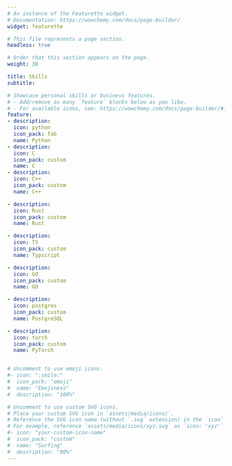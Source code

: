 ```yaml
---
# An instance of the Featurette widget.
# Documentation: https://wowchemy.com/docs/page-builder/
widget: featurette

# This file represents a page section.
headless: true

# Order that this section appears on the page.
weight: 30

title: Skills
subtitle:

# Showcase personal skills or business features.
# - Add/remove as many `feature` blocks below as you like.
# - For available icons, see: https://wowchemy.com/docs/page-builder/#icons
feature:
- description:
  icon: python
  icon_pack: fab
  name: Python
- description: 
  icon: C
  icon_pack: custom
  name: C
- description: 
  icon: C++
  icon_pack: custom
  name: C++

- description: 
  icon: Rust
  icon_pack: custom
  name: Rust

- description: 
  icon: TS
  icon_pack: custom
  name: Typscript

- description: 
  icon: GO
  icon_pack: custom
  name: GO

- description: 
  icon: postgres
  icon_pack: custom
  name: PostgreSQL

- description: 
  icon: torch
  icon_pack: custom
  name: PyTorch


# Uncomment to use emoji icons.
#- icon: ":smile:"
#  icon_pack: "emoji"
#  name: "Emojiness"
#  description: "100%"  

# Uncomment to use custom SVG icons.
# Place your custom SVG icon in `assets/media/icons/`.
# Reference the SVG icon name (without `.svg` extension) in the `icon` field.
# For example, reference `assets/media/icons/xyz.svg` as `icon: 'xyz'`
#- icon: "your-custom-icon-name"
#  icon_pack: "custom"
#  name: "Surfing"
#  description: "90%"
---
```

